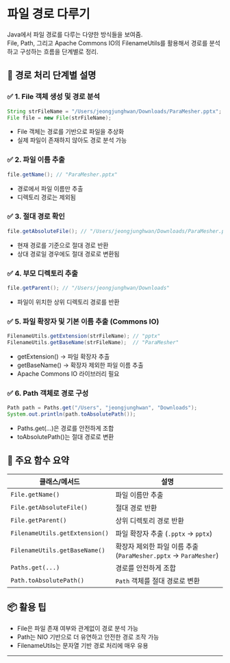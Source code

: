 # 파일 경로 다루기
Java에서 파일 경로를 다루는 다양한 방식들을 보여줌.  
File, Path, 그리고 Apache Commons IO의 FilenameUtils를 활용해서 경로를 분석하고 구성하는 흐름을 단계별로 정리.

## 🧭 경로 처리 단계별 설명
### ✅ 1. File 객체 생성 및 경로 분석
```java
String strFileName = "/Users/jeongjunghwan/Downloads/ParaMesher.pptx";
File file = new File(strFileName);
```
- File 객체는 경로를 기반으로 파일을 추상화
- 실제 파일이 존재하지 않아도 경로 분석 가능

### ✅ 2. 파일 이름 추출
```java
file.getName(); // "ParaMesher.pptx"
```
- 경로에서 파일 이름만 추출
- 디렉토리 경로는 제외됨

### ✅ 3. 절대 경로 확인
```java
file.getAbsoluteFile(); // "/Users/jeongjunghwan/Downloads/ParaMesher.pptx"
```
- 현재 경로를 기준으로 절대 경로 반환
- 상대 경로일 경우에도 절대 경로로 변환됨

### ✅ 4. 부모 디렉토리 추출
```java
file.getParent(); // "/Users/jeongjunghwan/Downloads"
```

- 파일이 위치한 상위 디렉토리 경로를 반환

### ✅ 5. 파일 확장자 및 기본 이름 추출 (Commons IO)
```java
FilenameUtils.getExtension(strFileName); // "pptx"
FilenameUtils.getBaseName(strFileName);  // "ParaMesher"
```
- getExtension() → 파일 확장자 추출
- getBaseName() → 확장자 제외한 파일 이름 추출
- Apache Commons IO 라이브러리 필요

### ✅ 6. Path 객체로 경로 구성
```java
Path path = Paths.get("/Users", "jeongjunghwan", "Downloads");
System.out.println(path.toAbsolutePath());
```
- Paths.get(...)은 경로를 안전하게 조합
- toAbsolutePath()는 절대 경로로 변환

## 🧠 주요 함수 요약
| 클래스/메서드                  | 설명                                                  |
|-------------------------------|-------------------------------------------------------|
| `File.getName()`              | 파일 이름만 추출                                      |
| `File.getAbsoluteFile()`      | 절대 경로 반환                                        |
| `File.getParent()`            | 상위 디렉토리 경로 반환                               |
| `FilenameUtils.getExtension()`| 파일 확장자 추출 (`.pptx` → `pptx`)                   |
| `FilenameUtils.getBaseName()` | 확장자 제외한 파일 이름 추출 (`ParaMesher.pptx` → `ParaMesher`) |
| `Paths.get(...)`              | 경로를 안전하게 조합                                  |
| `Path.toAbsolutePath()`       | `Path` 객체를 절대 경로로 변환                         |



## 📦 활용 팁
- File은 파일 존재 여부와 관계없이 경로 분석 가능
- Path는 NIO 기반으로 더 유연하고 안전한 경로 조작 가능
- FilenameUtils는 문자열 기반 경로 처리에 매우 유용

---

